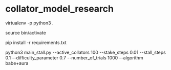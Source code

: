 # collator_model_research

virtualenv -p python3 .

source bin/activate

pip install -r requirements.txt

python3 main_stall.py --active_collators 100 --stake_steps 0.01 --stall_steps 0.1 --difficulty_parameter 0.7 --number_of_trials 1000 --algorithm babe+aura
